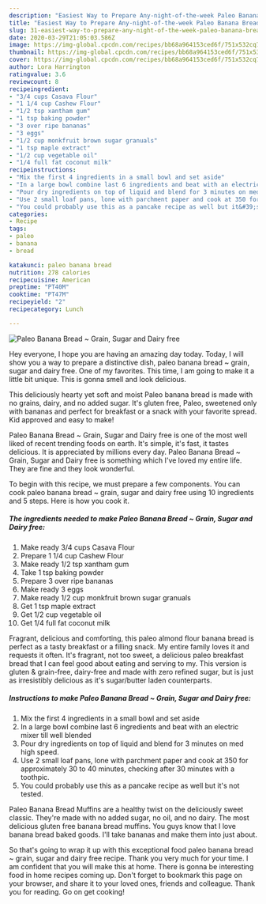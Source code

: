 ```yaml
---
description: "Easiest Way to Prepare Any-night-of-the-week Paleo Banana Bread ~ Grain, Sugar and Dairy free"
title: "Easiest Way to Prepare Any-night-of-the-week Paleo Banana Bread ~ Grain, Sugar and Dairy free"
slug: 31-easiest-way-to-prepare-any-night-of-the-week-paleo-banana-bread-grain-sugar-and-dairy-free
date: 2020-03-29T21:05:03.586Z
image: https://img-global.cpcdn.com/recipes/bb68a964153ced6f/751x532cq70/paleo-banana-bread-grain-sugar-and-dairy-free-recipe-main-photo.jpg
thumbnail: https://img-global.cpcdn.com/recipes/bb68a964153ced6f/751x532cq70/paleo-banana-bread-grain-sugar-and-dairy-free-recipe-main-photo.jpg
cover: https://img-global.cpcdn.com/recipes/bb68a964153ced6f/751x532cq70/paleo-banana-bread-grain-sugar-and-dairy-free-recipe-main-photo.jpg
author: Lora Harrington
ratingvalue: 3.6
reviewcount: 8
recipeingredient:
- "3/4 cups Casava Flour"
- "1 1/4 cup Cashew Flour"
- "1/2 tsp xantham gum"
- "1 tsp baking powder"
- "3 over ripe bananas"
- "3 eggs"
- "1/2 cup monkfruit brown sugar granuals"
- "1 tsp maple extract"
- "1/2 cup vegetable oil"
- "1/4 full fat coconut milk"
recipeinstructions:
- "Mix the first 4 ingredients in a small bowl and set aside"
- "In a large bowl combine last 6 ingredients and beat with an electric mixer till well blended"
- "Pour dry ingredients on top of liquid and blend for 3 minutes on med high speed."
- "Use 2 small loaf pans, lone with parchment paper and cook at 350 for approximately 30 to 40 minutes, checking after 30 minutes with a toothpic."
- "You could probably use this as a pancake recipe as well but it&#39;s not tested."
categories:
- Recipe
tags:
- paleo
- banana
- bread

katakunci: paleo banana bread 
nutrition: 278 calories
recipecuisine: American
preptime: "PT40M"
cooktime: "PT47M"
recipeyield: "2"
recipecategory: Lunch

---
```



![Paleo Banana Bread ~ Grain, Sugar and Dairy free](https://img-global.cpcdn.com/recipes/bb68a964153ced6f/751x532cq70/paleo-banana-bread-grain-sugar-and-dairy-free-recipe-main-photo.jpg)

Hey everyone, I hope you are having an amazing day today. Today, I will show you a way to prepare a distinctive dish, paleo banana bread ~ grain, sugar and dairy free. One of my favorites. This time, I am going to make it a little bit unique. This is gonna smell and look delicious.

This deliciously hearty yet soft and moist Paleo banana bread is made with no grains, dairy, and no added sugar. It&#39;s gluten free, Paleo, sweetened only with bananas and perfect for breakfast or a snack with your favorite spread. Kid approved and easy to make!

Paleo Banana Bread ~ Grain, Sugar and Dairy free is one of the most well liked of recent trending foods on earth. It's simple, it's fast, it tastes delicious. It is appreciated by millions every day. Paleo Banana Bread ~ Grain, Sugar and Dairy free is something which I've loved my entire life. They are fine and they look wonderful.


To begin with this recipe, we must prepare a few components. You can cook paleo banana bread ~ grain, sugar and dairy free using 10 ingredients and 5 steps. Here is how you cook it.

##### The ingredients needed to make Paleo Banana Bread ~ Grain, Sugar and Dairy free:

1. Make ready 3/4 cups Casava Flour
1. Prepare 1 1/4 cup Cashew Flour
1. Make ready 1/2 tsp xantham gum
1. Take 1 tsp baking powder
1. Prepare 3 over ripe bananas
1. Make ready 3 eggs
1. Make ready 1/2 cup monkfruit brown sugar granuals
1. Get 1 tsp maple extract
1. Get 1/2 cup vegetable oil
1. Get 1/4 full fat coconut milk


Fragrant, delicious and comforting, this paleo almond flour banana bread is perfect as a tasty breakfast or a filling snack. My entire family loves it and requests it often. It&#39;s fragrant, not too sweet, a delicious paleo breakfast bread that I can feel good about eating and serving to my. This version is gluten &amp; grain-free, dairy-free and made with zero refined sugar, but is just as irresistibly delicious as it&#39;s sugar/butter laden counterparts. 

##### Instructions to make Paleo Banana Bread ~ Grain, Sugar and Dairy free:

1. Mix the first 4 ingredients in a small bowl and set aside
1. In a large bowl combine last 6 ingredients and beat with an electric mixer till well blended
1. Pour dry ingredients on top of liquid and blend for 3 minutes on med high speed.
1. Use 2 small loaf pans, lone with parchment paper and cook at 350 for approximately 30 to 40 minutes, checking after 30 minutes with a toothpic.
1. You could probably use this as a pancake recipe as well but it&#39;s not tested.


Paleo Banana Bread Muffins are a healthy twist on the deliciously sweet classic. They&#39;re made with no added sugar, no oil, and no dairy. The most delicious gluten free banana bread muffins. You guys know that I love banana bread baked goods. I&#39;ll take bananas and make them into just about. 

So that's going to wrap it up with this exceptional food paleo banana bread ~ grain, sugar and dairy free recipe. Thank you very much for your time. I am confident that you will make this at home. There is gonna be interesting food in home recipes coming up. Don't forget to bookmark this page on your browser, and share it to your loved ones, friends and colleague. Thank you for reading. Go on get cooking!
